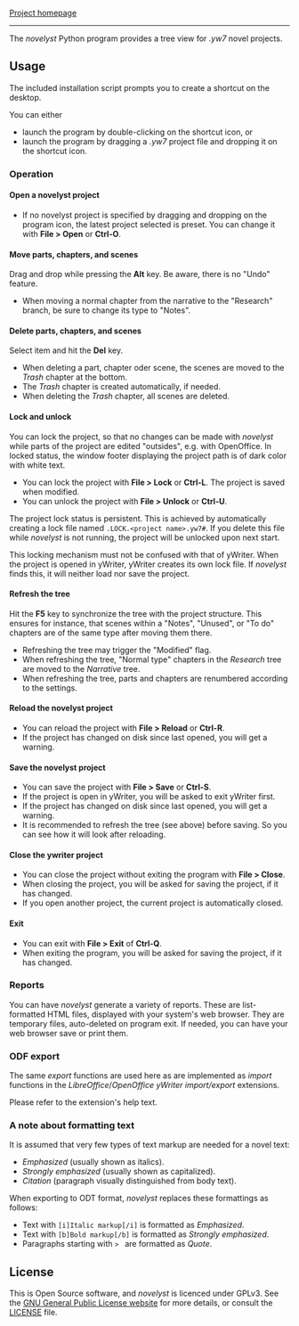 [Project homepage](https://peter88213.github.io/novelyst)

--- 

The *novelyst* Python program provides a tree view for *.yw7* novel projects.

## Usage

The included installation script prompts you to create a shortcut on the desktop. 

You can either

- launch the program by double-clicking on the shortcut icon, or
- launch the program by dragging a *.yw7* project file and dropping it on the shortcut icon.


### Operation

#### Open a novelyst project

- If no novelyst project is specified by dragging and dropping on the program icon,
  the latest project selected is preset. You can change it with **File > Open** or **Ctrl-O**.

#### Move parts, chapters, and scenes

Drag and drop while pressing the **Alt** key. Be aware, there is no "Undo" feature. 
- When moving a normal chapter from the narrative to the "Research" branch, be sure to
  change its type to "Notes".

#### Delete parts, chapters, and scenes

Select item and hit the **Del** key.

- When deleting a part, chapter oder scene, the scenes are moved to the _Trash_ chapter at the bottom. 
- The _Trash_ chapter is created automatically, if needed. 
- When deleting the _Trash_ chapter, all scenes are deleted.

#### Lock and unlock

You can lock the project, so that no changes can be made with *novelyst* while parts of the project are
edited "outsides", e.g. with OpenOffice. In locked status, the window footer displaying the project path
is of dark color with white text. 
 
- You can lock the project with **File > Lock** or **Ctrl-L**. The project is saved when modified.
- You can unlock the project with **File > Unlock** or **Ctrl-U**. 

The project lock status is persistent. This is achieved by automatically creating a lock file 
named `.LOCK.<project name>.yw7#`. If you delete this file while *novelyst* is not running, the project 
will be unlocked upon next start.  

This locking mechanism must not be confused with that of yWriter. When the project is opened in yWriter, 
yWriter creates its own lock file. If *novelyst* finds this, it will neither load nor save the project. 

#### Refresh the tree

Hit the **F5** key to synchronize the tree with the project structure. This ensures for instance, 
that scenes within a "Notes", "Unused", or "To do" chapters are of the same type after moving them there.
- Refreshing the tree may trigger the "Modified" flag.
- When refreshing the tree, "Normal type" chapters in the *Research* tree are moved to the *Narrative* tree.
- When refreshing the tree, parts and chapters are renumbered according to the settings. 

#### Reload the novelyst project

- You can reload the project with **File > Reload** or **Ctrl-R**.
- If the project has changed on disk since last opened, you will get a warning.

#### Save the novelyst project

- You can save the project with **File > Save** or **Ctrl-S**.
- If the project is open in yWriter, you will be asked to exit yWriter first.
- If the project has changed on disk since last opened, you will get a warning.
- It is recommended to refresh the tree (see above) before saving. So you can see how 
  it will look after reloading. 

#### Close the ywriter project

- You can close the project without exiting the program with **File > Close**.
- When closing the project, you will be asked for saving the project, if it has changed.
- If you open another project, the current project is automatically closed.

#### Exit 

- You can exit with **File > Exit** of **Ctrl-Q**.
- When exiting the program, you will be asked for saving the project, if it has changed.

### Reports

You can have *novelyst* generate a variety of reports. These are list-formatted HTML files, 
displayed with your system's web browser. They are temporary files, auto-deleted on program exit.
If needed, you can have your web browser save or print them.

### ODF export

The same *export* functions are used here as are implemented as *import* functions in the 
*LibreOffice*/*OpenOffice* *yWriter import/export* extensions.

Please refer to the extension's help text. 


### A note about formatting text

It is assumed that very few types of text markup are needed for a novel text:

- *Emphasized* (usually shown as italics).
- *Strongly emphasized* (usually shown as capitalized).
- *Citation* (paragraph visually distinguished from body text).

When exporting to ODT format, *novelyst* replaces these formattings as follows: 

- Text with `[i]Italic markup[/i]` is formatted as *Emphasized*.
- Text with `[b]Bold markup[/b]` is formatted as *Strongly emphasized*. 
- Paragraphs starting with `> ` are formatted as *Quote*.

## License

This is Open Source software, and *novelyst* is licenced under GPLv3. See the
[GNU General Public License website](https://www.gnu.org/licenses/gpl-3.0.en.html) for more
details, or consult the [LICENSE](https://github.com/peter88213/novelyst/blob/main/LICENSE) file.

